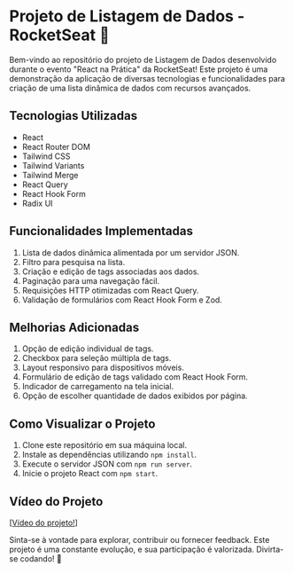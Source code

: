 # Projeto de Listagem de Dados - RocketSeat 🚀

Bem-vindo ao repositório do projeto de Listagem de Dados desenvolvido durante o evento "React na Prática" da RocketSeat! Este projeto é uma demonstração da aplicação de diversas tecnologias e funcionalidades para criação de uma lista dinâmica de dados com recursos avançados.

## Tecnologias Utilizadas
- React
- React Router DOM
- Tailwind CSS
- Tailwind Variants
- Tailwind Merge
- React Query
- React Hook Form
- Radix UI

## Funcionalidades Implementadas
1. Lista de dados dinâmica alimentada por um servidor JSON.
2. Filtro para pesquisa na lista.
3. Criação e edição de tags associadas aos dados.
4. Paginação para uma navegação fácil.
5. Requisições HTTP otimizadas com React Query.
6. Validação de formulários com React Hook Form e Zod.

## Melhorias Adicionadas
1. Opção de edição individual de tags.
2. Checkbox para seleção múltipla de tags.
3. Layout responsivo para dispositivos móveis.
4. Formulário de edição de tags validado com React Hook Form.
5. Indicador de carregamento na tela inicial.
6. Opção de escolher quantidade de dados exibidos por página.

## Como Visualizar o Projeto
1. Clone este repositório em sua máquina local.
2. Instale as dependências utilizando `npm install`.
3. Execute o servidor JSON com `npm run server`.
4. Inicie o projeto React com `npm start`.

## Vídeo do Projeto
[[Vídeo do projeto!](https://drive.google.com/file/d/1UB4RHwBgm7cJeY3IoLmvsDRn02knSl9O/view?usp=sharing)]


Sinta-se à vontade para explorar, contribuir ou fornecer feedback. Este projeto é uma constante evolução, e sua participação é valorizada. Divirta-se codando! 🌟
